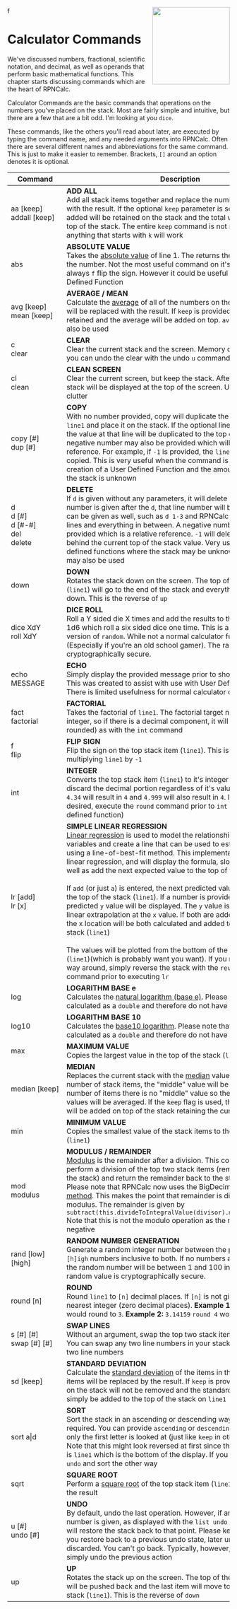 f<img align="right" width="175" src="../Images/CalcCommands.png">

# Calculator Commands

We've discussed numbers, fractional, scientific notation, and decimal, as well as operands that perform basic mathematical functions. This chapter starts discussing commands
which are the heart of RPNCalc.

Calculator Commands are the basic commands that operations on the numbers you've placed on the stack. Most are fairly simple and intuitive, but there are a few that are a bit
odd. I'm looking at you `dice`.

These commands, like the others you'll read about later, are executed by typing the command name, and any needed arguments into RPNCalc. Often there are several different
names and abbreviations for the same command. This is just to make it easier to remember. Brackets, `[]` around an option denotes it is optional.

| <div style="width:110px">Command</div> | Description                                                                                                                                                                                                                                                                                                                                                                                                                                                                                                                                                                                                                                                                                                                                                                                                                                                                                                                                                                                                                                                                                            |
|----------------------------------------|--------------------------------------------------------------------------------------------------------------------------------------------------------------------------------------------------------------------------------------------------------------------------------------------------------------------------------------------------------------------------------------------------------------------------------------------------------------------------------------------------------------------------------------------------------------------------------------------------------------------------------------------------------------------------------------------------------------------------------------------------------------------------------------------------------------------------------------------------------------------------------------------------------------------------------------------------------------------------------------------------------------------------------------------------------------------------------------------------------|
| aa [keep]<br>addall [keep]             | **ADD ALL**<br>Add all stack items together and replace the numbers on the stack with the result.  If the optional `keep` parameter is sent, the elements added will be retained on the stack and the total will be added to the top of the stack.  The entire `keep` command is not necessary, anything that starts with `k` will work                                                                                                                                                                                                                                                                                                                                                                                                                                                                                                                                                                                                                                                                                                                                                                |
| abs                                    | **ABSOLUTE VALUE**<br>Takes the [absolute value](https://en.wikipedia.org/wiki/Absolute_value#:~:text=In%20mathematics%2C%20the%20absolute%20value,and%20%7C0%7C%20%3D%200) of line 1.  The returns the positive value of the number.  Not the most useful command on it's own as you can always `f` flip the sign.  However it could be useful as part of a User Defined Function                                                                                                                                                                                                                                                                                                                                                                                                                                                                                                                                                                                                                                                                                                                     |
| avg [keep]<br>mean [keep]              | **AVERAGE / MEAN**<br>Calculate the [average](https://en.wikipedia.org/wiki/Average) of all of the numbers on the stack.  The stack will be replaced with the result.  If `keep` is provided, the stack will be retained and the average will be added on top. `average` or `mean` can also be used                                                                                                                                                                                                                                                                                                                                                                                                                                                                                                                                                                                                                                                                                                                                                                                                    |
| c <br> clear                           | **CLEAR**<br>Clear the current stack and the screen.  Memory data is retained and you can undo the clear with the undo `u` command                                                                                                                                                                                                                                                                                                                                                                                                                                                                                                                                                                                                                                                                                                                                                                                                                                                                                                                                                                     |
| cl <br> clean                          | **CLEAN SCREEN**<br>Clear the current screen, but keep the stack.  After cleaning, the stack will be displayed at the top of the screen.  Used to remove the clutter                                                                                                                                                                                                                                                                                                                                                                                                                                                                                                                                                                                                                                                                                                                                                                                                                                                                                                                                   |
| copy [#] <br> dup [#]                  | **COPY**<br>With no number provided, copy will duplicate the top stack item / `line1` and place it on the stack.  If the optional line number is given, the value at that line will be duplicated to the top of the stack. A negative number may also be provided which will be a relative reference.  For example, if `-1` is provided, the `line2` value will be copied.  This is very useful when the command is used during the creation of a User Defined Function and the amount of numbers on the stack is unknown                                                                                                                                                                                                                                                                                                                                                                                                                                                                                                                                                                              |
| d<br>d [#]<br>d [#-#]<br>del<br>delete | **DELETE**<br>If `d` is given without any parameters, it will delete `line1`.  If a line number is given after the `d`, that line number will be deleted.  A range can be given as well, such as `d 1-3` and RPNCalc will delete those lines and everything in between.  A negative number can also be provided which is a relative reference.  `-1` will delete the value one behind the current top of the stack value. Very useful for user defined functions where the stack may be unknown. `del` and `delete` may also be used                                                                                                                                                                                                                                                                                                                                                                                                                                                                                                                                                                   |
| down                                   | **DOWN**<br>Rotates the stack down on the screen. The top of the stack item (`line1`) will go to the end of the stack and everything else will shift down. This is the reverse of `up`                                                                                                                                                                                                                                                                                                                                                                                                                                                                                                                                                                                                                                                                                                                                                                                                                                                                                                                 |
| dice XdY<br>roll XdY                   | **DICE ROLL**<br>Roll a Y sided die X times and add the results to the stack.  Default is 1d6 which roll a six sided dice one time. This is a more specific version of `random`. While not a normal calculator function, it's fun! (Especially if you're an old school gamer). The random value is cryptographically secure.                                                                                                                                                                                                                                                                                                                                                                                                                                                                                                                                                                                                                                                                                                                                                                           |
| echo MESSAGE                           | **ECHO**<br>Simply display the provided message prior to showing the stack. This was created to assist with use with User Defined Functions.  There is limited usefulness for normal calculator operations                                                                                                                                                                                                                                                                                                                                                                                                                                                                                                                                                                                                                                                                                                                                                                                                                                                                                             |
| fact <br>factorial                     | **FACTORIAL**<br>Takes the factorial of `line1`. The factorial target number must be an integer, so if there is a decimal component, it will be dropped (not rounded) as with the `int` command                                                                                                                                                                                                                                                                                                                                                                                                                                                                                                                                                                                                                                                                                                                                                                                                                                                                                                        |
| f <br> flip                            | **FLIP SIGN**<br>Flip the sign on the top stack item (`line1`). This is effectively multiplying `line1` by `-1`                                                                                                                                                                                                                                                                                                                                                                                                                                                                                                                                                                                                                                                                                                                                                                                                                                                                                                                                                                                        |
| int                                    | **INTEGER**<br>Converts the top stack item (`line1`) to it's integer value.  This will discard the decimal portion regardless of it's value.  For example: `4.34` will result in `4` and `4.999` will also result in `4`. If rounding is desired, execute the `round` command prior to `int` (or create a user defined function)                                                                                                                                                                                                                                                                                                                                                                                                                                                                                                                                                                                                                                                                                                                                                                       |
| lr [add]<br>lr [x]                     | **SIMPLE LINEAR REGRESSION**<br>[Linear regression](https://www.graphpad.com/guides/the-ultimate-guide-to-linear-regression) is used to model the relationship between two variables and create a line that can be used to estimate other values using a line-of-best-fit method. This implementation is for simple linear regression, and will display the formula, slope, y-intercept as well as add the next expected value to the top of the stack.<br><br>If `add` (or just `a`) is entered, the next predicted value will be added to the top of the stack (`line1`). If a number is provided (`x`), the predicted `y` value will be displayed.  The `y` value is the result of the linear extrapolation at the `x` value. If both are added, the y value at the x location will be both calculated and added to the top of the stack (`line1`)<br><br>The values will be plotted from the bottom of the stack to the top (`line1`)(which is probably want you want).  If you need it the other way around, simply reverse the stack with the `reverse` or `rev` command prior to executing `lr` |
| log                                    | **LOGARITHM BASE e**<br>Calculates the [natural logarithm (base e)](https://en.wikipedia.org/wiki/Natural_logarithm). Please note that these are calculated as a `double` and therefore do not have unlimited precision                                                                                                                                                                                                                                                                                                                                                                                                                                                                                                                                                                                                                                                                                                                                                                                                                                                                                |
| log10                                  | **LOGARITHM BASE 10**<br>Calculates the [base10 logarithm](https://en.wikipedia.org/wiki/Common_logarithm). Please note that these are calculated as a `double` and therefore do not have unlimited precision                                                                                                                                                                                                                                                                                                                                                                                                                                                                                                                                                                                                                                                                                                                                                                                                                                                                                          |
| max                                    | **MAXIMUM VALUE**<br>Copies the largest value in the top of the stack (`line1`)                                                                                                                                                                                                                                                                                                                                                                                                                                                                                                                                                                                                                                                                                                                                                                                                                                                                                                                                                                                                                        |
| median [keep]                          | **MEDIAN**<br>Replaces the current stack with the [median](https://en.wikipedia.org/wiki/Median) value. For an odd number of stack items, the "middle" value will be used.  With an even number of items there is no "middle" value so the two center most values will be averaged. If the `keep` flag is used, the median value will be added on top of the stack retaining the current stack values                                                                                                                                                                                                                                                                                                                                                                                                                                                                                                                                                                                                                                                                                                  |
| min                                    | **MINIMUM VALUE**<br>Copies the smallest value of the stack items to the top of the stack (`line1`)                                                                                                                                                                                                                                                                                                                                                                                                                                                                                                                                                                                                                                                                                                                                                                                                                                                                                                                                                                                                    |
| mod<br>modulus                         | **MODULUS / REMAINDER**<br>[Modulus](https://en.wikipedia.org/wiki/Modular_arithmetic) is the remainder after a division.  This command will perform a division of the top two stack items (removing them from the stack) and return the remainder back to the stack. <br>Please note that RPNCalc now uses the BigDecimal [Remainder method](https://docs.oracle.com/javase/8/docs/api/java/math/BigDecimal.html#:~:text=1.5-,remainder,-public%C2%A0BigDecimal%C2%A0remainder(BigDecimal%C2%A0divisor)). This makes the point that remainder is different than modulus. The remainder is given by `subtract(this.divideToIntegralValue(divisor).multiply(divisor))` Note that this is not the modulo operation as the result can be negative                                                                                                                                                                                                                                                                                                                                                         |
| rand [low] \[high]                     | **RANDOM NUMBER GENERATION**<br>Generate a random integer number between the provided `[l]ow` and `[h]igh` numbers inclusive to both.  If no numbers are provided, then the random number will be between 1 and 100 inclusive. The random value is cryptographically secure.                                                                                                                                                                                                                                                                                                                                                                                                                                                                                                                                                                                                                                                                                                                                                                                                                           |
| round [n]                              | **ROUND**<br>Round `line1` to `[n]` decimal places.  If `[n]` is not given, round to the nearest integer (zero decimal places).  **Example 1:** `3.14159` `round` would round to `3`.  **Example 2:** `3.14159` `round 4` would round to `3.1416`                                                                                                                                                                                                                                                                                                                                                                                                                                                                                                                                                                                                                                                                                                                                                                                                                                                      |
| s [#] \[#] <br> swap [#] \[#]          | **SWAP LINES**<br>Without an argument, swap the top two stack items (`line1 & line2`).  You can swap any two line numbers in your stack by providing the two line numbers                                                                                                                                                                                                                                                                                                                                                                                                                                                                                                                                                                                                                                                                                                                                                                                                                                                                                                                              |
| sd [keep]                              | **STANDARD DEVIATION**<br>Calculate the [standard deviation](https://en.wikipedia.org/wiki/Standard_deviation) of the items in the stack.  The stack items will be replaced by the result. If `keep` is provided, the numbers on the stack will not be removed and the standard deviation will simply be added to the top of the stack on `line1`                                                                                                                                                                                                                                                                                                                                                                                                                                                                                                                                                                                                                                                                                                                                                      |
| sort a\|d                              | **SORT**<br>Sort the stack in an ascending or descending way.  An `a` or `d` is required.  You can provide `ascending` or `descending` if you like, but only the first letter is looked at (just like `keep` in other commands.) Note that this might look reversed at first since the top of the stack is `line1` which is the bottom of the display.  If you get it wrong just `undo` and sort the other way                                                                                                                                                                                                                                                                                                                                                                                                                                                                                                                                                                                                                                                                                         |
| sqrt                                   | **SQUARE ROOT**<br>Perform a [square root](https://en.wikipedia.org/wiki/Square_root) of the top stack item (`line1`) replacing it with the result                                                                                                                                                                                                                                                                                                                                                                                                                                                                                                                                                                                                                                                                                                                                                                                                                                                                                                                                                     |
| u [#]<br> undo [#]                     | **UNDO**<br>By default, undo the last operation.  However, if an undo stack line number is given, as displayed with the `list undo` command, undo will restore the stack back to that point.  Please keep in mind that if you restore back to a previous undo state, later undo states will be discarded.  You can't go back. Typically, however, `u` undo is used to simply undo the previous action                                                                                                                                                                                                                                                                                                                                                                                                                                                                                                                                                                                                                                                                                                  |
| up                                     | **UP**<br>Rotates the stack up on the screen. The top of the stack item (`line1`) will be pushed back and the last item will move to the top of the stack (`line1`). This is the reverse of `down`                                                                                                                                                                                                                                                                                                                                                                                                                                                                                                                                                                                                                                                                                                                                                                                                                                                                                                     |
